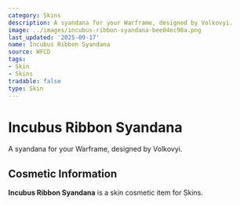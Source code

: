 ```yaml
---
category: Skins
description: A syandana for your Warframe, designed by Volkovyi.
image: ../images/incubus-ribbon-syandana-bee04ec98a.png
last_updated: '2025-09-17'
name: Incubus Ribbon Syandana
source: WFCD
tags:
- Skin
- Skins
tradable: false
type: Skin
---
```


# Incubus Ribbon Syandana

A syandana for your Warframe, designed by Volkovyi.

## Cosmetic Information

**Incubus Ribbon Syandana** is a skin cosmetic item for Skins.

